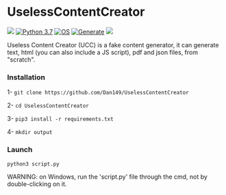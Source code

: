 # UselessContentCreator
<a href="https://github.com/Dan149/UselessContentCreator/blob/main/LICENSE"><img src="https://img.shields.io/badge/license-MIT-green.svg?label=License&style=flat" /></a>
[![Python 3.7](https://img.shields.io/badge/Python-3.7-blue.svg)](http://www.python.org/download/)
[![OS](https://img.shields.io/badge/Tested%20on-Linux%20|%20Windows%20|%20Android%20Termux-purple.svg)](https://www.linux.com/what-is-linux/)
[![Generate](https://img.shields.io/badge/Generate-.txt%20.html%20.pdf%20.json-red.svg)](https://github.com/Dan149/UselessContentCreator)
<a href="https://twitter.com/daniel_fkv"><img src="https://img.shields.io/twitter/follow/daniel_fkv?label=Follow&style=social" /></a>

Useless Content Creator (UCC) is a fake content generator, it can generate text, html (you can also include a JS script), pdf and json files, from "scratch".

### Installation
1- `git clone https://github.com/Dan149/UselessContentCreator`

2- `cd UselessContentCreator`

3- `pip3 install -r requirements.txt`

4- `mkdir output`

### Launch

 `python3 script.py`

WARNING: on Windows, run the 'script.py' file through the cmd, not by double-clicking on it.
